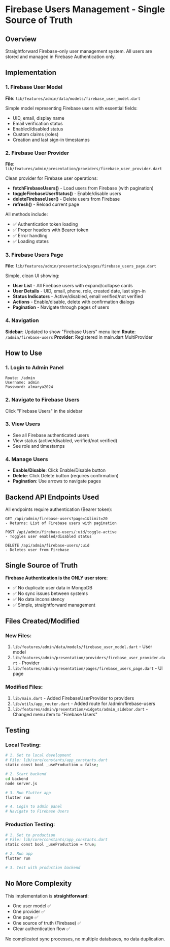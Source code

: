 # Firebase Users Management - Single Source of Truth

## Overview
Straightforward Firebase-only user management system. All users are stored and managed in Firebase Authentication only.

## Implementation

### 1. Firebase User Model
**File**: `lib/features/admin/data/models/firebase_user_model.dart`

Simple model representing Firebase users with essential fields:
- UID, email, display name
- Email verification status
- Enabled/disabled status
- Custom claims (roles)
- Creation and last sign-in timestamps

### 2. Firebase User Provider
**File**: `lib/features/admin/presentation/providers/firebase_user_provider.dart`

Clean provider for Firebase user operations:
- **fetchFirebaseUsers()** - Load users from Firebase (with pagination)
- **toggleFirebaseUserStatus()** - Enable/disable users
- **deleteFirebaseUser()** - Delete users from Firebase
- **refresh()** - Reload current page

All methods include:
- ✅ Authentication token loading
- ✅ Proper headers with Bearer token
- ✅ Error handling
- ✅ Loading states

### 3. Firebase Users Page
**File**: `lib/features/admin/presentation/pages/firebase_users_page.dart`

Simple, clean UI showing:
- **User List** - All Firebase users with expand/collapse cards
- **User Details** - UID, email, phone, role, created date, last sign-in
- **Status Indicators** - Active/disabled, email verified/not verified
- **Actions** - Enable/disable, delete with confirmation dialogs
- **Pagination** - Navigate through pages of users

### 4. Navigation
**Sidebar**: Updated to show "Firebase Users" menu item
**Route**: `/admin/firebase-users`
**Provider**: Registered in main.dart MultiProvider

## How to Use

### 1. Login to Admin Panel
```
Route: /admin
Username: admin
Password: almarya2024
```

### 2. Navigate to Firebase Users
Click "Firebase Users" in the sidebar

### 3. View Users
- See all Firebase authenticated users
- View status (active/disabled, verified/not verified)
- See role and timestamps

### 4. Manage Users
- **Enable/Disable**: Click Enable/Disable button
- **Delete**: Click Delete button (requires confirmation)
- **Pagination**: Use arrows to navigate pages

## Backend API Endpoints Used

All endpoints require authentication (Bearer token):

```
GET /api/admin/firebase-users?page=1&limit=20
- Returns: List of Firebase users with pagination

POST /api/admin/firebase-users/:uid/toggle-active
- Toggles user enabled/disabled status

DELETE /api/admin/firebase-users/:uid
- Deletes user from Firebase
```

## Single Source of Truth

**Firebase Authentication is the ONLY user store**:
- ✅ No duplicate user data in MongoDB
- ✅ No sync issues between systems
- ✅ No data inconsistency
- ✅ Simple, straightforward management

## Files Created/Modified

### New Files:
1. `lib/features/admin/data/models/firebase_user_model.dart` - User model
2. `lib/features/admin/presentation/providers/firebase_user_provider.dart` - Provider
3. `lib/features/admin/presentation/pages/firebase_users_page.dart` - UI page

### Modified Files:
1. `lib/main.dart` - Added FirebaseUserProvider to providers
2. `lib/utils/app_router.dart` - Added route for /admin/firebase-users
3. `lib/features/admin/presentation/widgets/admin_sidebar.dart` - Changed menu item to "Firebase Users"

## Testing

### Local Testing:
```bash
# 1. Set to local development
# File: lib/core/constants/app_constants.dart
static const bool _useProduction = false;

# 2. Start backend
cd backend
node server.js

# 3. Run Flutter app
flutter run

# 4. Login to admin panel
# Navigate to Firebase Users
```

### Production Testing:
```bash
# 1. Set to production
# File: lib/core/constants/app_constants.dart
static const bool _useProduction = true;

# 2. Run app
flutter run

# 3. Test with production backend
```

## No More Complexity

This implementation is **straightforward**:
- One user model ✅
- One provider ✅
- One page ✅
- One source of truth (Firebase) ✅
- Clear authentication flow ✅

No complicated sync processes, no multiple databases, no data duplication.
